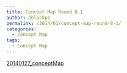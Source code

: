 ```yaml
---
title: Concept Map Round 8.1
author: ablackpz
permalink: /2014/01/concept-map-round-8-1/
categories:
  - Concept Map
tags:
  - Concept Map
---
```

[20140127_conceptMap][1]

 [1]: http://teaching.software-carpentry.org/wp-content/uploads/2014/01/20140127_conceptMap.pdf

